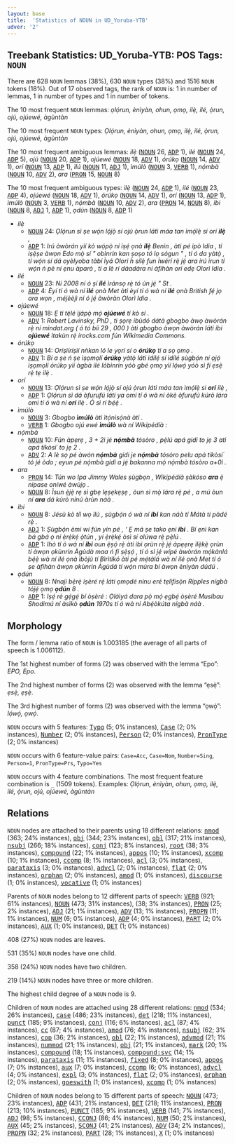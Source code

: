 ```yaml
---
layout: base
title:  'Statistics of NOUN in UD_Yoruba-YTB'
udver: '2'
---
```


## Treebank Statistics: UD_Yoruba-YTB: POS Tags: `NOUN`

There are 628 `NOUN` lemmas (38%), 630 `NOUN` types (38%) and 1516 `NOUN` tokens (18%).
Out of 17 observed tags, the rank of `NOUN` is: 1 in number of lemmas, 1 in number of types and 1 in number of tokens.

The 10 most frequent `NOUN` lemmas: <em>ọlọ́run, ènìyàn, ohun, ọmọ, ilẹ̀, ilé, ọ̀run, ojú, ojúewé, àgùntàn</em>

The 10 most frequent `NOUN` types:  <em>Ọlọ́run, ènìyàn, ohun, ọmọ, ilẹ̀, ilé, ọ̀run, ojú, ojúewé, àgùntàn</em>

The 10 most frequent ambiguous lemmas: <em>ilẹ̀</em> (<tt><a href="yo_ytb-pos-NOUN.html">NOUN</a></tt> 26, <tt><a href="yo_ytb-pos-ADP.html">ADP</a></tt> 1), <em>ilé</em> (<tt><a href="yo_ytb-pos-NOUN.html">NOUN</a></tt> 24, <tt><a href="yo_ytb-pos-ADP.html">ADP</a></tt> 5), <em>ojú</em> (<tt><a href="yo_ytb-pos-NOUN.html">NOUN</a></tt> 20, <tt><a href="yo_ytb-pos-ADP.html">ADP</a></tt> 1), <em>ojúewé</em> (<tt><a href="yo_ytb-pos-NOUN.html">NOUN</a></tt> 18, <tt><a href="yo_ytb-pos-ADV.html">ADV</a></tt> 1), <em>órúkọ</em> (<tt><a href="yo_ytb-pos-NOUN.html">NOUN</a></tt> 14, <tt><a href="yo_ytb-pos-ADV.html">ADV</a></tt> 1), <em>orí</em> (<tt><a href="yo_ytb-pos-NOUN.html">NOUN</a></tt> 13, <tt><a href="yo_ytb-pos-ADP.html">ADP</a></tt> 1), <em>ìlú</em> (<tt><a href="yo_ytb-pos-NOUN.html">NOUN</a></tt> 11, <tt><a href="yo_ytb-pos-ADJ.html">ADJ</a></tt> 1), <em>ìmúlò</em> (<tt><a href="yo_ytb-pos-NOUN.html">NOUN</a></tt> 3, <tt><a href="yo_ytb-pos-VERB.html">VERB</a></tt> 1), <em>nọ́mbà</em> (<tt><a href="yo_ytb-pos-NOUN.html">NOUN</a></tt> 10, <tt><a href="yo_ytb-pos-ADV.html">ADV</a></tt> 2), <em>ara</em> (<tt><a href="yo_ytb-pos-PRON.html">PRON</a></tt> 15, <tt><a href="yo_ytb-pos-NOUN.html">NOUN</a></tt> 8)

The 10 most frequent ambiguous types:  <em>ilẹ̀</em> (<tt><a href="yo_ytb-pos-NOUN.html">NOUN</a></tt> 24, <tt><a href="yo_ytb-pos-ADP.html">ADP</a></tt> 1), <em>ilé</em> (<tt><a href="yo_ytb-pos-NOUN.html">NOUN</a></tt> 23, <tt><a href="yo_ytb-pos-ADP.html">ADP</a></tt> 4), <em>ojúewé</em> (<tt><a href="yo_ytb-pos-NOUN.html">NOUN</a></tt> 18, <tt><a href="yo_ytb-pos-ADV.html">ADV</a></tt> 1), <em>órúkọ</em> (<tt><a href="yo_ytb-pos-NOUN.html">NOUN</a></tt> 14, <tt><a href="yo_ytb-pos-ADV.html">ADV</a></tt> 1), <em>orí</em> (<tt><a href="yo_ytb-pos-NOUN.html">NOUN</a></tt> 13, <tt><a href="yo_ytb-pos-ADP.html">ADP</a></tt> 1), <em>ìmúlò</em> (<tt><a href="yo_ytb-pos-NOUN.html">NOUN</a></tt> 3, <tt><a href="yo_ytb-pos-VERB.html">VERB</a></tt> 1), <em>nọ́mbà</em> (<tt><a href="yo_ytb-pos-NOUN.html">NOUN</a></tt> 10, <tt><a href="yo_ytb-pos-ADV.html">ADV</a></tt> 2), <em>ara</em> (<tt><a href="yo_ytb-pos-PRON.html">PRON</a></tt> 14, <tt><a href="yo_ytb-pos-NOUN.html">NOUN</a></tt> 8), <em>ibi</em> (<tt><a href="yo_ytb-pos-NOUN.html">NOUN</a></tt> 8, <tt><a href="yo_ytb-pos-ADJ.html">ADJ</a></tt> 1, <tt><a href="yo_ytb-pos-ADP.html">ADP</a></tt> 1), <em>ọdún</em> (<tt><a href="yo_ytb-pos-NOUN.html">NOUN</a></tt> 8, <tt><a href="yo_ytb-pos-ADP.html">ADP</a></tt> 1)


* <em>ilẹ̀</em>
  * <tt><a href="yo_ytb-pos-NOUN.html">NOUN</a></tt> 24: <em>Ọlọ́run sì ṣe wọ́n lọ́jọ̀ sí ojú ọ̀run láti máa tan ìmọ́lẹ̀ si orí <b>ilẹ̀</b> ,</em>
  * <tt><a href="yo_ytb-pos-ADP.html">ADP</a></tt> 1: <em>Irú àwòrán yìí kò wọ́pọ̀ ní iṣẹ́ ọnà <b>ilẹ̀</b> Benin , àti pé ipò Idia , tí iṣẹ̀ṣe àwọn Edo mọ̀ sí " obìnrin kan ṣoṣo tó lọ sógun " , tí ó da yàtọ̀ , tí wọ́n sí dá oyèIyoba tàbí Ìyá Olori ̀́n sílẹ̀ fun Ìwérí rẹ̀ jẹ́ ara irú irun tí wọ́n ń pè ní ẹnu àparò , tí a lè rí dáadára ní àfihàn orí edẹ Olorì Idia .</em>
* <em>ilé</em>
  * <tt><a href="yo_ytb-pos-NOUN.html">NOUN</a></tt> 23: <em>Ní 2008 ni ó ṣí <b>ilé</b> ìránsọ rẹ̀ tó ún jẹ́ " St .</em>
  * <tt><a href="yo_ytb-pos-ADP.html">ADP</a></tt> 4: <em>Èyí tí ó wà ní <b>ilé</b> ọnà Met àti èyí tí ó wà ní <b>ilé</b> ọnà British fẹ́ jọ ara wọn , méjèèjì ni ó jẹ́ àwòràn Olorì Idia .</em>
* <em>ojúewé</em>
  * <tt><a href="yo_ytb-pos-NOUN.html">NOUN</a></tt> 18: <em>Ẹ ti tẹ̀lé ìjápọ̀ mọ́ <b>ojúewé</b> tí kò sí .</em>
  * <tt><a href="yo_ytb-pos-ADV.html">ADV</a></tt> 1: <em>Robert Lavinsky, PhD , ti ṣọrẹ ibùdó dátà gbogbo àwọ àwòrán rẹ̀ ní mindat.org ( ó tó bíi 29 , 000 ) àti gbogbo àwọn àwòrán láti ibi <b>ojúewé</b> ìtakùn rẹ̀ irocks.com fún Wikimedia Commons.</em>
* <em>órúkọ</em>
  * <tt><a href="yo_ytb-pos-NOUN.html">NOUN</a></tt> 14: <em>Oríṣìíríṣìí nǹkan ló le yọrí sí o <b>órúkọ</b> tí a sọ ọmọ .</em>
  * <tt><a href="yo_ytb-pos-ADV.html">ADV</a></tt> 1: <em>Bí a ṣe ń ṣe ìṣọmọlí <b>órúkọ</b> yàtọ̀ láti idílẹ́ sí ìdílé ṣùgbọ́n ní ọjọ́ ìṣọmọlí órúkọ yìí àgbà ilé lóbìnrin yóò gbé ọmọ yìí lọ́wọ́ yóò sì fí ẹsẹ̀ rẹ̀ tẹ ilẹ̀ .</em>
* <em>orí</em>
  * <tt><a href="yo_ytb-pos-NOUN.html">NOUN</a></tt> 13: <em>Ọlọ́run sì ṣe wọ́n lọ́jọ̀ sí ojú ọ̀run láti máa tan ìmọ́lẹ̀ si <b>orí</b> ilẹ̀ ,</em>
  * <tt><a href="yo_ytb-pos-ADP.html">ADP</a></tt> 1: <em>Ọlọ́run sì dá òfurufú láti ya omi tí ó wà ní òkè òfurufú kúrò lára omi tí ó wà ní <b>orí</b> ilẹ̀ . Ó sì rí bẹ́ẹ̀ .</em>
* <em>ìmúlò</em>
  * <tt><a href="yo_ytb-pos-NOUN.html">NOUN</a></tt> 3: <em>Gbogbo <b>ìmúlò</b> àti ìtọ́nisọ́nà àti .</em>
  * <tt><a href="yo_ytb-pos-VERB.html">VERB</a></tt> 1: <em>Gbogbo ojú ewé <b>ìmúlò</b> wà ní Wikipédíà :</em>
* <em>nọ́mbà</em>
  * <tt><a href="yo_ytb-pos-NOUN.html">NOUN</a></tt> 10: <em>Fún àpẹrẹ , 3 + 2i jé <b>nọ́mbà</b> tósòro , pẹ̀lú apá gidi to jẹ 3 ati apá tíkòsi´ to jẹ 2 .</em>
  * <tt><a href="yo_ytb-pos-ADV.html">ADV</a></tt> 2: <em>A lè sọ pé àwón <b>nọ́mbà</b> gidi je <b>nọ́mbà</b> tósòro pelu apá tíkòsi´ tó jé òdo ; eyun pé nọ́mbà gidi a jẹ́ bakanna mọ́ nọ́mbà tósòro a+0i .</em>
* <em>ara</em>
  * <tt><a href="yo_ytb-pos-PRON.html">PRON</a></tt> 14: <em>Tún wo Ipa Jimmy Wales ṣùgbọn , Wikipédíà ṣàkóso <b>ara</b> ẹ̀ nipase oníwé àwùjọ .</em>
  * <tt><a href="yo_ytb-pos-NOUN.html">NOUN</a></tt> 8: <em>Ìsun ẹ̀jẹ̀ rẹ sì gbẹ lẹṣẹkẹṣẹ , òun sì mọ̀ lára rẹ̀ pé , a mú òun ní <b>ara</b> dá kúrò nínú àrùn náà .</em>
* <em>ibi</em>
  * <tt><a href="yo_ytb-pos-NOUN.html">NOUN</a></tt> 8: <em>Jésù kò tíì wọ ìlú , ṣùgbọ́n ó wà ní <b>ibi</b> kan náà tí Mátà ti pàdé rẹ̀ .</em>
  * <tt><a href="yo_ytb-pos-ADJ.html">ADJ</a></tt> 1: <em>Ṣùgbọ́n èmi wí fún yín pé , ‘ Ẹ má ṣe tako ẹni <b>ibi</b> . Bí ẹnì kan bá gbá ọ ní ẹ̀rẹ̀kẹ́ ọ̀tún , yí ẹ̀rẹ̀kẹ́ òsì sí olúwa rẹ̀ pẹ̀lú .</em>
  * <tt><a href="yo_ytb-pos-ADP.html">ADP</a></tt> 1: <em>Ihò tí ó wà ní <b>ibi</b> oun ẹ̀ṣọ́ rẹ̀ àti ibi ọrùn rẹ̀ jẹ́ àpẹẹrẹ ìlẹ̀kẹ̀ ọrùn tí àwọn ọkùnrin Àgùdà maa ń fi ṣẹ̀ṣọ́ , tí ó sì jẹ́ wípé àwòrán mọ́kànlá bẹ́ẹ̀ wà ní ilé ọnà ìbòjú tí Bìrìtìkó àti pé mẹ́tàlá wà ní ilé ọnà Met tí ó ṣe àfihàn àwọn ọkùnrin Àgùdá tí wọ́n múra bí àwọn ènìyàn dúdú .</em>
* <em>ọdún</em>
  * <tt><a href="yo_ytb-pos-NOUN.html">NOUN</a></tt> 8: <em>Nnaji bẹ̀rẹ̀ ìṣèré rẹ̀ láti ọmọdé ninu eré tẹlifísọ̀n Ripples nígbà tójẹ́ ọmọ <b>ọdún</b> 8 .</em>
  * <tt><a href="yo_ytb-pos-ADP.html">ADP</a></tt> 1: <em>Iṣẹ́ rè gẹ́gẹ́ bí òṣèré : Ọláìyá dara pọ̀ mọ́ ẹgbẹ́ òṣèré Musibau Shodimú ní àsìkò <b>ọdún</b> 1970s tí ó wà ní Abẹ́òkúta nígbà náà .</em>

## Morphology

The form / lemma ratio of `NOUN` is 1.003185 (the average of all parts of speech is 1.006112).

The 1st highest number of forms (2) was observed with the lemma “Epo”: <em>EPO, Epo</em>.

The 2nd highest number of forms (2) was observed with the lemma “ẹsẹ̀”: <em>ẹsẹ̀, ẹṣẹ̀</em>.

The 3rd highest number of forms (2) was observed with the lemma “ọwọ́”: <em>lọ́wọ́, ọwọ́</em>.

`NOUN` occurs with 5 features: <tt><a href="yo_ytb-feat-Typo.html">Typo</a></tt> (5; 0% instances), <tt><a href="yo_ytb-feat-Case.html">Case</a></tt> (2; 0% instances), <tt><a href="yo_ytb-feat-Number.html">Number</a></tt> (2; 0% instances), <tt><a href="yo_ytb-feat-Person.html">Person</a></tt> (2; 0% instances), <tt><a href="yo_ytb-feat-PronType.html">PronType</a></tt> (2; 0% instances)

`NOUN` occurs with 6 feature-value pairs: `Case=Acc`, `Case=Nom`, `Number=Sing`, `Person=1`, `PronType=Prs`, `Typo=Yes`

`NOUN` occurs with 4 feature combinations.
The most frequent feature combination is `_` (1509 tokens).
Examples: <em>Ọlọ́run, ènìyàn, ohun, ọmọ, ilẹ̀, ilé, ọ̀run, ojú, ojúewé, àgùntàn</em>


## Relations

`NOUN` nodes are attached to their parents using 18 different relations: <tt><a href="yo_ytb-dep-nmod.html">nmod</a></tt> (363; 24% instances), <tt><a href="yo_ytb-dep-obj.html">obj</a></tt> (344; 23% instances), <tt><a href="yo_ytb-dep-obl.html">obl</a></tt> (317; 21% instances), <tt><a href="yo_ytb-dep-nsubj.html">nsubj</a></tt> (266; 18% instances), <tt><a href="yo_ytb-dep-conj.html">conj</a></tt> (123; 8% instances), <tt><a href="yo_ytb-dep-root.html">root</a></tt> (38; 3% instances), <tt><a href="yo_ytb-dep-compound.html">compound</a></tt> (22; 1% instances), <tt><a href="yo_ytb-dep-appos.html">appos</a></tt> (10; 1% instances), <tt><a href="yo_ytb-dep-xcomp.html">xcomp</a></tt> (10; 1% instances), <tt><a href="yo_ytb-dep-ccomp.html">ccomp</a></tt> (8; 1% instances), <tt><a href="yo_ytb-dep-acl.html">acl</a></tt> (3; 0% instances), <tt><a href="yo_ytb-dep-parataxis.html">parataxis</a></tt> (3; 0% instances), <tt><a href="yo_ytb-dep-advcl.html">advcl</a></tt> (2; 0% instances), <tt><a href="yo_ytb-dep-flat.html">flat</a></tt> (2; 0% instances), <tt><a href="yo_ytb-dep-orphan.html">orphan</a></tt> (2; 0% instances), <tt><a href="yo_ytb-dep-amod.html">amod</a></tt> (1; 0% instances), <tt><a href="yo_ytb-dep-discourse.html">discourse</a></tt> (1; 0% instances), <tt><a href="yo_ytb-dep-vocative.html">vocative</a></tt> (1; 0% instances)

Parents of `NOUN` nodes belong to 12 different parts of speech: <tt><a href="yo_ytb-pos-VERB.html">VERB</a></tt> (921; 61% instances), <tt><a href="yo_ytb-pos-NOUN.html">NOUN</a></tt> (473; 31% instances),  (38; 3% instances), <tt><a href="yo_ytb-pos-PRON.html">PRON</a></tt> (25; 2% instances), <tt><a href="yo_ytb-pos-ADJ.html">ADJ</a></tt> (21; 1% instances), <tt><a href="yo_ytb-pos-ADV.html">ADV</a></tt> (13; 1% instances), <tt><a href="yo_ytb-pos-PROPN.html">PROPN</a></tt> (11; 1% instances), <tt><a href="yo_ytb-pos-NUM.html">NUM</a></tt> (6; 0% instances), <tt><a href="yo_ytb-pos-ADP.html">ADP</a></tt> (4; 0% instances), <tt><a href="yo_ytb-pos-PART.html">PART</a></tt> (2; 0% instances), <tt><a href="yo_ytb-pos-AUX.html">AUX</a></tt> (1; 0% instances), <tt><a href="yo_ytb-pos-DET.html">DET</a></tt> (1; 0% instances)

408 (27%) `NOUN` nodes are leaves.

531 (35%) `NOUN` nodes have one child.

358 (24%) `NOUN` nodes have two children.

219 (14%) `NOUN` nodes have three or more children.

The highest child degree of a `NOUN` node is 9.

Children of `NOUN` nodes are attached using 28 different relations: <tt><a href="yo_ytb-dep-nmod.html">nmod</a></tt> (534; 26% instances), <tt><a href="yo_ytb-dep-case.html">case</a></tt> (486; 23% instances), <tt><a href="yo_ytb-dep-det.html">det</a></tt> (218; 11% instances), <tt><a href="yo_ytb-dep-punct.html">punct</a></tt> (185; 9% instances), <tt><a href="yo_ytb-dep-conj.html">conj</a></tt> (116; 6% instances), <tt><a href="yo_ytb-dep-acl.html">acl</a></tt> (87; 4% instances), <tt><a href="yo_ytb-dep-cc.html">cc</a></tt> (87; 4% instances), <tt><a href="yo_ytb-dep-amod.html">amod</a></tt> (76; 4% instances), <tt><a href="yo_ytb-dep-nsubj.html">nsubj</a></tt> (62; 3% instances), <tt><a href="yo_ytb-dep-cop.html">cop</a></tt> (36; 2% instances), <tt><a href="yo_ytb-dep-obl.html">obl</a></tt> (22; 1% instances), <tt><a href="yo_ytb-dep-advmod.html">advmod</a></tt> (21; 1% instances), <tt><a href="yo_ytb-dep-nummod.html">nummod</a></tt> (21; 1% instances), <tt><a href="yo_ytb-dep-obj.html">obj</a></tt> (21; 1% instances), <tt><a href="yo_ytb-dep-mark.html">mark</a></tt> (20; 1% instances), <tt><a href="yo_ytb-dep-compound.html">compound</a></tt> (18; 1% instances), <tt><a href="yo_ytb-dep-compound-svc.html">compound:svc</a></tt> (14; 1% instances), <tt><a href="yo_ytb-dep-parataxis.html">parataxis</a></tt> (11; 1% instances), <tt><a href="yo_ytb-dep-fixed.html">fixed</a></tt> (8; 0% instances), <tt><a href="yo_ytb-dep-appos.html">appos</a></tt> (7; 0% instances), <tt><a href="yo_ytb-dep-aux.html">aux</a></tt> (7; 0% instances), <tt><a href="yo_ytb-dep-ccomp.html">ccomp</a></tt> (6; 0% instances), <tt><a href="yo_ytb-dep-advcl.html">advcl</a></tt> (4; 0% instances), <tt><a href="yo_ytb-dep-expl.html">expl</a></tt> (3; 0% instances), <tt><a href="yo_ytb-dep-flat.html">flat</a></tt> (2; 0% instances), <tt><a href="yo_ytb-dep-orphan.html">orphan</a></tt> (2; 0% instances), <tt><a href="yo_ytb-dep-goeswith.html">goeswith</a></tt> (1; 0% instances), <tt><a href="yo_ytb-dep-xcomp.html">xcomp</a></tt> (1; 0% instances)

Children of `NOUN` nodes belong to 15 different parts of speech: <tt><a href="yo_ytb-pos-NOUN.html">NOUN</a></tt> (473; 23% instances), <tt><a href="yo_ytb-pos-ADP.html">ADP</a></tt> (431; 21% instances), <tt><a href="yo_ytb-pos-DET.html">DET</a></tt> (218; 11% instances), <tt><a href="yo_ytb-pos-PRON.html">PRON</a></tt> (213; 10% instances), <tt><a href="yo_ytb-pos-PUNCT.html">PUNCT</a></tt> (185; 9% instances), <tt><a href="yo_ytb-pos-VERB.html">VERB</a></tt> (141; 7% instances), <tt><a href="yo_ytb-pos-ADJ.html">ADJ</a></tt> (98; 5% instances), <tt><a href="yo_ytb-pos-CCONJ.html">CCONJ</a></tt> (86; 4% instances), <tt><a href="yo_ytb-pos-NUM.html">NUM</a></tt> (50; 2% instances), <tt><a href="yo_ytb-pos-AUX.html">AUX</a></tt> (45; 2% instances), <tt><a href="yo_ytb-pos-SCONJ.html">SCONJ</a></tt> (41; 2% instances), <tt><a href="yo_ytb-pos-ADV.html">ADV</a></tt> (34; 2% instances), <tt><a href="yo_ytb-pos-PROPN.html">PROPN</a></tt> (32; 2% instances), <tt><a href="yo_ytb-pos-PART.html">PART</a></tt> (28; 1% instances), <tt><a href="yo_ytb-pos-X.html">X</a></tt> (1; 0% instances)

